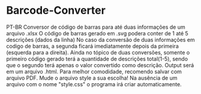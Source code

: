 # Barcode-Converter
PT-BR
Conversor de código de barras para até duas informações de um arquivo .xlsx
O código de barras gerado em .svg podera conter de 1 até 5 descrições (dados da linha)
No caso da conversão de duas informações em codigo de barras, a segunda ficará imediatamente depois da primeira (esquerda para a direita).
Ainda no tópico de duas conversões, somente o primeiro código gerado terá a quantidade de descrições total(1-5), sendo que o segundo terá apenas o valor convertido como descrição.
Output será em um arquivo .html. Para melhor comodidade, recomendo salvar com arquivo PDF.
Mude o arquivo style a sua escolha! Na ausência de um arquivo com o nome "style.css" o programa irá criar automaticamente.



